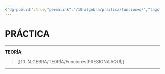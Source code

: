 ```yaml
---
{"dg-publish":true,"permalink":"/10-algebra/practica/funciones/","tags":["Álgebra","Práctica"]}
---
```


# PRÁCTICA
---
**TEORÍA**:
>[[10. ÁLGEBRA/TEORÍA/Funciones\|PRESIONA AQUÍ]]

---


